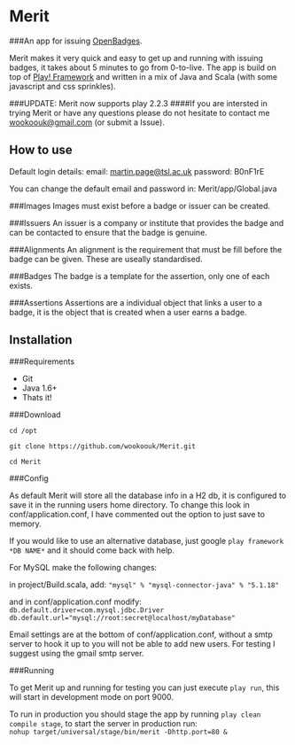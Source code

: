Merit
============

###An app for issuing [OpenBadges](http://openbadges.org/).

Merit makes it very quick and easy to get up and running with issuing badges, it takes about 5 minutes to go from 0-to-live. The app is build on top of [Play! Framework](http://www.playframework.com/) and written in a mix of Java and Scala (with some javascript and css sprinkles).

###UPDATE: Merit now supports play 2.2.3
####If you are intersted in trying Merit or have any questions please do not hesitate to contact me wookoouk@gmail.com (or submit a Issue).

How to use
----------

Default login details:
email: martin.page@tsl.ac.uk
password: B0nF1rE

You can change the default email and password in: Merit/app/Global.java


###Images
Images must exist before a badge or issuer can be created.

###Issuers
An issuer is a company or institute that provides the badge and can be contacted to ensure that the badge is genuine.

###Alignments
An alignment is the requirement that must be fill before the badge can be given. These are useally standardised.

###Badges
The badge is a template for the assertion, only one of each exists.

###Assertions
Assertions are a individual object that links a user to a badge, it is the object that is created when a user earns a badge.

Installation
------------

###Requirements

* Git
* Java 1.6+
* Thats it!

###Download

`cd /opt`

`git clone https://github.com/wookoouk/Merit.git`

`cd Merit`

###Config

As default Merit will store all the database info in a H2 db, it is configured to save it in the running users home directory.
To change this look in conf/application.conf, I have commented out the option to just save to memory.

If you would like to use an alternative database, just google `play framework *DB NAME*` and it should come back with help.

For MySQL make the following changes:


in project/Build.scala, add:
`
"mysql" % "mysql-connector-java" % "5.1.18"
`

and in conf/application.conf modify:
`
db.default.driver=com.mysql.jdbc.Driver
db.default.url="mysql://root:secret@localhost/myDatabase"
`

Email settings are at the bottom of conf/application.conf, without a smtp server to hook it up to you will not be able to add new users.
For testing I suggest using the gmail smtp server.

###Running

To get Merit up and running for testing you can just execute `play run`, this will start in development mode on port 9000.

To run in production you should stage the app by running `play clean compile stage`, to start the server in production run:    
```nohup target/universal/stage/bin/merit -Dhttp.port=80 &```
